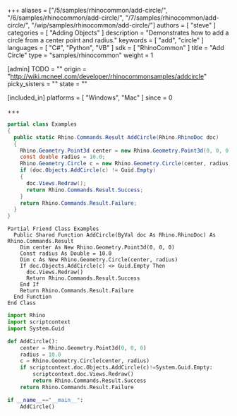 +++
aliases = ["/5/samples/rhinocommon/add-circle/", "/6/samples/rhinocommon/add-circle/", "/7/samples/rhinocommon/add-circle/", "/wip/samples/rhinocommon/add-circle/"]
authors = [ "steve" ]
categories = [ "Adding Objects" ]
description = "Demonstrates how to add a circle from a center point and radius."
keywords = [ "add", "circle" ]
languages = [ "C#", "Python", "VB" ]
sdk = [ "RhinoCommon" ]
title = "Add Circle"
type = "samples/rhinocommon"
weight = 1

[admin]
TODO = ""
origin = "http://wiki.mcneel.com/developer/rhinocommonsamples/addcircle"
picky_sisters = ""
state = ""

[included_in]
platforms = [ "Windows", "Mac" ]
since = 0

+++

<div class="codetab-content" id="cs">

```cs
partial class Examples
{
  public static Rhino.Commands.Result AddCircle(Rhino.RhinoDoc doc)
  {
    Rhino.Geometry.Point3d center = new Rhino.Geometry.Point3d(0, 0, 0);
    const double radius = 10.0;
    Rhino.Geometry.Circle c = new Rhino.Geometry.Circle(center, radius);
    if (doc.Objects.AddCircle(c) != Guid.Empty)
    {
      doc.Views.Redraw();
      return Rhino.Commands.Result.Success;
    }
    return Rhino.Commands.Result.Failure;
  }
}
```

</div>


<div class="codetab-content" id="vb">

```vbnet
Partial Friend Class Examples
  Public Shared Function AddCircle(ByVal doc As Rhino.RhinoDoc) As Rhino.Commands.Result
	Dim center As New Rhino.Geometry.Point3d(0, 0, 0)
	Const radius As Double = 10.0
	Dim c As New Rhino.Geometry.Circle(center, radius)
	If doc.Objects.AddCircle(c) <> Guid.Empty Then
	  doc.Views.Redraw()
	  Return Rhino.Commands.Result.Success
	End If
	Return Rhino.Commands.Result.Failure
  End Function
End Class
```

</div>


<div class="codetab-content" id="py">

```python
import Rhino
import scriptcontext
import System.Guid

def AddCircle():
    center = Rhino.Geometry.Point3d(0, 0, 0)
    radius = 10.0
    c = Rhino.Geometry.Circle(center, radius)
    if scriptcontext.doc.Objects.AddCircle(c)!=System.Guid.Empty:
        scriptcontext.doc.Views.Redraw()
        return Rhino.Commands.Result.Success
    return Rhino.Commands.Result.Failure

if __name__=="__main__":
    AddCircle()
```

</div>
